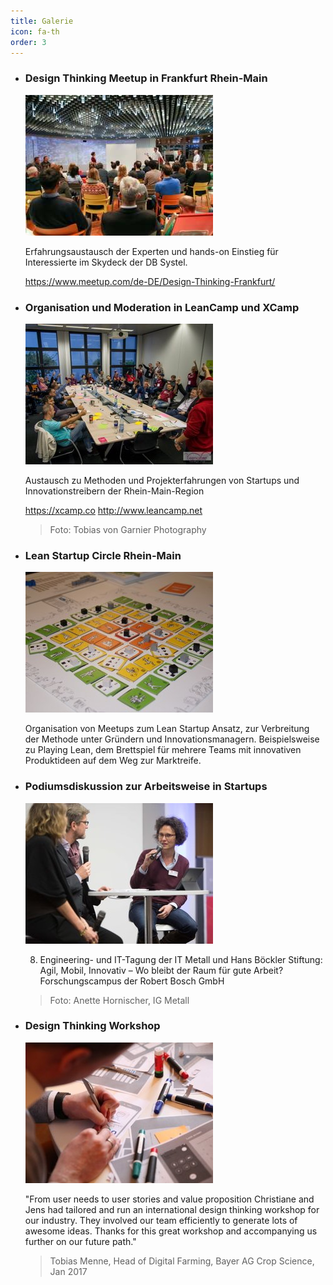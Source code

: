 ```yaml
---
title: Galerie
icon: fa-th
order: 3
---
```


- ### Design Thinking Meetup in Frankfurt Rhein-Main

  ![Design Thinking Meetup im Silberturm](/assets/images/Design-Thinking-Meetup-Silberturm-1.jpg)

  Erfahrungsaustausch der Experten und hands-on Einstieg für Interessierte im Skydeck der DB Systel.  

  https://www.meetup.com/de-DE/Design-Thinking-Frankfurt/
  
- ### Organisation und Moderation in LeanCamp und XCamp

  ![Lean Camp](/assets/images/LeanCamp-FRM-1.jpg)

  Austausch zu Methoden und Projekterfahrungen von Startups und Innovationstreibern der Rhein-Main-Region

  https://xcamp.co
  http://www.leancamp.net
  
  > Foto: Tobias von Garnier Photography

- ### Lean Startup Circle Rhein-Main

  ![Lean Startup Circle Rhein-Main](/assets/images/Playing-Lean-.jpg)
  
  Organisation von Meetups zum Lean Startup Ansatz, zur Verbreitung der Methode unter Gründern und Innovationsmanagern.
  Beispielsweise zu Playing Lean, dem Brettspiel für mehrere Teams mit innovativen Produktideen auf dem Weg zur Marktreife.
  
- ### Podiumsdiskussion zur Arbeitsweise in Startups

  ![Podiumsdiskussion zur Arbeitsweise in Startups](/assets/images/Podium-Engineering-Conference-1.jpg)

  8. Engineering- und IT-Tagung der IT Metall und Hans Böckler Stiftung: Agil, Mobil, Innovativ – Wo bleibt der Raum
  für gute Arbeit? Forschungscampus der Robert Bosch GmbH

  > Foto: Anette Hornischer, IG Metall
  
- ### Design Thinking Workshop

  ![Design Thinking Workshop](/assets/images/App-Wireframe.jpg)
  
  "From user needs to user stories and value proposition Christiane and Jens had tailored and run an international 
  design thinking workshop for our industry. They involved our team efficiently to generate lots of awesome ideas. 
  Thanks for this great workshop and accompanying us further on our future path."

  > Tobias Menne, Head of Digital Farming, Bayer AG Crop Science, Jan 2017
